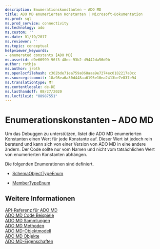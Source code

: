 ```yaml
---
description: Enumerationskonstanten – ADO MD
title: ADO MD enumerierten Konstanten | Microsoft-Dokumentation
ms.prod: sql
ms.prod_service: connectivity
ms.technology: ado
ms.custom: ''
ms.date: 01/19/2017
ms.reviewer: ''
ms.topic: conceptual
helpviewer_keywords:
- enumerated constants [ADO MD]
ms.assetid: d9e66999-96f3-48ec-93b2-d9442da56d9b
author: rothja
ms.author: jroth
ms.openlocfilehash: c302bde71ea759a068aaa9e7274ec0182217a0cc
ms.sourcegitcommit: 18a98ea6a30d448aa6195e10ea2413be7e837e94
ms.translationtype: MT
ms.contentlocale: de-DE
ms.lasthandoff: 08/27/2020
ms.locfileid: "88987551"
---
```

# <a name="ado-md-enumerated-constants"></a>Enumerationskonstanten – ADO MD
Um das Debuggen zu unterstützen, listet die ADO MD enumerierten Konstanten einen Wert für jede Konstante auf. Dieser Wert ist jedoch rein beratend und kann sich von einer Version von ADO MD in eine andere ändern. Der Code sollte nur vom Namen und nicht vom tatsächlichen Wert von enumerierten Konstanten abhängen.  
  
 Die folgenden Enumerationen sind definiert.  
  
-   [SchemaObjectTypeEnum](./schemaobjecttypeenum.md)  
  
-   [MemberTypeEnum](./membertypeenum.md)  
  
## <a name="see-also"></a>Weitere Informationen  
 [API-Referenz für ADO MD](./ado-md-object-model.md?view=sql-server-ver15)   
 [ADO MD Code Beispiele](./ado-md-code-examples.md)   
 [ADO MD Sammlungen](./ado-md-collections.md)   
 [ADO MD Methoden](./ado-md-methods.md)   
 [ADO MD-Objektmodell](./ado-md-object-model.md)   
 [ADO MD Objekte](./ado-md-objects.md)   
 [ADO MD-Eigenschaften](./ado-md-properties.md)